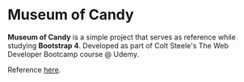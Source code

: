 # Museum of Candy

**Museum of Candy** is a simple project that serves as reference while studying **Bootstrap 4**. Developed as part of Colt Steele's The Web Developer Bootcamp course @ Udemy.

Reference [here](https://www.udemy.com/course/the-web-developer-bootcamp/).
